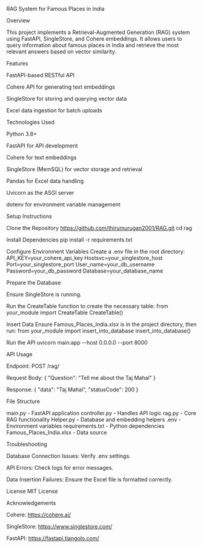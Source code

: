 RAG System for Famous Places in India

Overview

This project implements a Retrieval-Augmented Generation (RAG) system using FastAPI, SingleStore, and Cohere embeddings. It allows users to query information about famous places in India and retrieve the most relevant answers based on vector similarity.

Features

FastAPI-based RESTful API

Cohere API for generating text embeddings

SingleStore for storing and querying vector data

Excel data ingestion for batch uploads

Technologies Used

Python 3.8+

FastAPI for API development

Cohere for text embeddings

SingleStore (MemSQL) for vector storage and retrieval

Pandas for Excel data handling

Uvicorn as the ASGI server

dotenv for environment variable management

Setup Instructions

Clone the Repository
https://github.com/thirumurugan2001/RAG.git
cd rag

Install Dependencies
pip install -r requirements.txt

Configure Environment Variables
Create a .env file in the root directory:
API_KEY=your_cohere_api_key
Hostsvc=your_singlestore_host
Port=your_singlestore_port
User_name=your_db_username
Password=your_db_password
Database=your_database_name

Prepare the Database

Ensure SingleStore is running.

Run the CreateTable function to create the necessary table:
from your_module import CreateTable
CreateTable()

Insert Data
Ensure Famous_Places_India.xlsx is in the project directory, then run:
from your_module import insert_into_database
insert_into_database()

Run the API
uvicorn main:app --host 0.0.0.0 --port 8000

API Usage

Endpoint: POST /rag/

Request Body:
{
"Question": "Tell me about the Taj Mahal"
}

Response:
{
"data": "Taj Mahal",
"statusCode": 200
}

File Structure

main.py            - FastAPI application
controller.py      - Handles API logic
rag.py             - Core RAG functionality
Helper.py          - Database and embedding helpers
.env               - Environment variables
requirements.txt   - Python dependencies
Famous_Places_India.xlsx  - Data source

Troubleshooting

Database Connection Issues: Verify .env settings.

API Errors: Check logs for error messages.

Data Insertion Failures: Ensure the Excel file is formatted correctly.

License
MIT License

Acknowledgements

Cohere: https://cohere.ai/

SingleStore: https://www.singlestore.com/

FastAPI: https://fastapi.tiangolo.com/